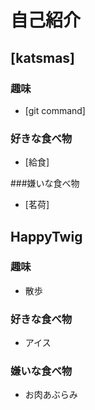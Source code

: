 # 自己紹介

## [katsmas]

### 趣味

 + [git command]

### 好きな食べ物

 + [給食]

###嫌いな食べ物

 + [茗荷]

## HappyTwig

### 趣味

 + 散歩

### 好きな食べ物

 + アイス
### 嫌いな食べ物

 + お肉あぶらみ
